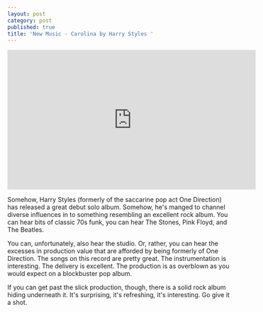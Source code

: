 ```yaml
---
layout: post
category: post
published: true
title: 'New Music - Carolina by Harry Styles '
---
```

<iframe width="560" height="315" src="https://www.youtube.com/embed/BarDOBWuVg4" frameborder="0" allowfullscreen></iframe>

Somehow, Harry Styles (formerly of the saccarine pop act One Direction) has released a great debut solo album. Somehow, he's manged to channel diverse influences in to something resembling an excellent rock album. You can hear bits of classic 70s funk, you can hear The Stones, Pink Floyd, and The Beatles. 

You can, unfortunately, also hear the studio. Or, rather, you can hear the excesses in production value that are afforded by being formerly of One Direction. The songs on this record are pretty great. The instrumentation is interesting. The delivery is excellent. The production is as overblown as you would expect on a blockbuster pop album. 

If you can get past the slick production, though, there is a solid rock album hiding underneath it. It's surprising, it's refreshing, it's interesting. Go give it a shot.
